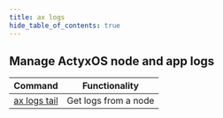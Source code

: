 ```yaml
---
title: ax logs
hide_table_of_contents: true
---
```


## Manage ActyxOS node and app logs

| Command                 | Functionality        |
| ----------------------- | -------------------- |
| [ax logs tail](tail.md) | Get logs from a node |
